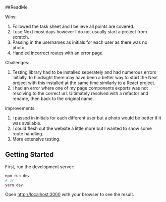 ##ReadMe

Wins:
1. Followed the task sheet and I believe all points are covered.
2. I use Next most days however I do not usually start a project from scratch. 
2. Passing in the usernames as initials for each user as there was no photo.
3. Handled incorrect routes with an error page.

Challenges:
1. Testing library had to be installed seperately and had numerous errors initially. In hindsight there may have been a better way to start the Next project with this installed at the same time similarly to a React project.
2. I had an error where one of my page components exports was not resolving to the correct url. Ultimately resolved with a refactor and rename, then back to the original name.

Improvements:
1. I passed in initials for each different user but a photo would be better if it was available.
2. I could flesh out the website a little more but I wanted to show some route handling.
3. More extensive testing.







## Getting Started

First, run the development server:

```bash
npm run dev
# or
yarn dev
```

Open [http://localhost:3000](http://localhost:3000) with your browser to see the result.

